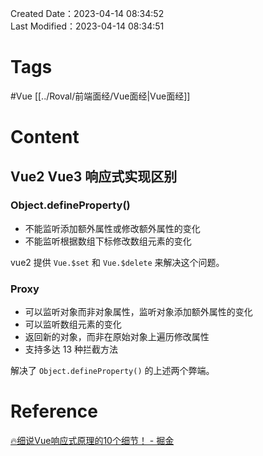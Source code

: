 Created Date：2023-04-14 08:34:52  
Last Modified：2023-04-14 08:34:51

# Tags

#Vue [[../Roval/前端面经/Vue面经|Vue面经]]

# Content

## Vue2 Vue3 响应式实现区别

### Object.defineProperty()

- 不能监听添加额外属性或修改额外属性的变化
- 不能监听根据数组下标修改数组元素的变化  

vue2 提供 `Vue.$set` 和 `Vue.$delete` 来解决这个问题。

### Proxy

- 可以监听对象而非对象属性，监听对象添加额外属性的变化
- 可以监听数组元素的变化
- 返回新的对象，而非在原始对象上遍历修改属性
- 支持多达 13 种拦截方法

解决了 `Object.defineProperty()` 的上述两个弊端。

# Reference

[🔥细说Vue响应式原理的10个细节！ - 掘金](https://juejin.cn/post/7187285219257352250)
